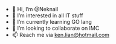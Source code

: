 - 👋 Hi, I’m @Neknail
- 👀 I’m interested in all IT stuff
- 🌱 I’m currently learning GO lang
- 💞️ I’m looking to collaborate on IMC
- 📫 Reach me via ken.lian@hotmail.com

<!---
Neknail/Neknail is a ✨ special ✨ repository because its `README.md` (this file) appears on your GitHub profile.
You can click the Preview link to take a look at your changes.
--->

